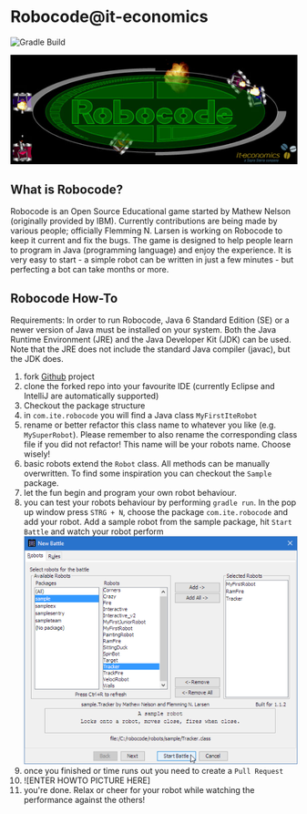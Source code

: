 # Robocode@it-economics

![Gradle Build](https://github.com/it-economics/robocode/workflows/Gradle%20Compile/badge.svg)

![](readme-resources/robocode-logo-ite.png)



## What is Robocode?
Robocode is an Open Source Educational game started by Mathew Nelson (originally provided by IBM). Currently contributions are being made by various people; officially Flemming N. Larsen is working on Robocode to keep it current and fix the bugs. The game is designed to help people learn to program in Java (programming language) and enjoy the experience. It is very easy to start - a simple robot can be written in just a few minutes - but perfecting a bot can take months or more.

## Robocode How-To
Requirements: In order to run Robocode, Java 6 Standard Edition (SE) or a newer version of Java must be installed on your system. Both the Java Runtime Environment (JRE) and the Java Developer Kit (JDK) can be used. Note that the JRE does not include the standard Java compiler (javac), but the JDK does.
1. fork [Github](https://github.com/it-economics/robocode.git) project
2. clone the forked repo into your favourite IDE (currently Eclipse and IntelliJ are automatically supported)
3. Checkout the package structure
4. in `com.ite.robocode` you will find a Java class `MyFirstIteRobot`
5. rename or better refactor this class name to whatever you like (e.g. `MySuperRobot`). Please remember to also rename the corresponding class file if you did not refactor! This name will be your robots name. Choose wisely! 
6. basic robots extend the `Robot` class. All methods can be manually overwritten. To find some inspiration you can checkout the `Sample` package. 
7. let the fun begin and program your own robot behaviour. 
8. you can test your robots behaviour by performing `gradle run`. In the pop up window press `STRG + N`, choose the package `com.ite.robocode` and add your robot. Add a sample robot from the sample package, hit `Start Battle` and watch your robot perform
![](readme-resources/NewBattleDialog.png)
9. once you finished or time runs out you need to create a `Pull Request`
10. ![ENTER HOWTO PICTURE HERE]
11. you're done. Relax or cheer for your robot while watching the performance against the others!